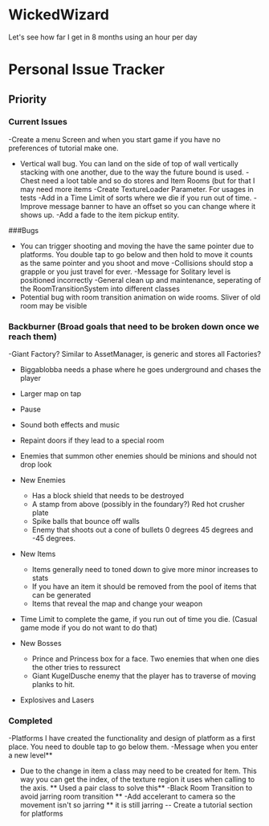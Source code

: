 # WickedWizard
Let's see how far I get in 8 months using an hour per day

# Personal Issue Tracker

## Priority 

### Current Issues

-Create a menu Screen and when you start game if you have no preferences of tutorial make one. 
- Vertical wall bug. You can land on the side of top of wall vertically stacking with one another,
due to the way the future bound is used. 
-Chest need a loot table and so do stores and Item Rooms (but for that I may need more items
-Create TextureLoader Parameter. For usages in tests 
-Add in a Time Limit of sorts where we die if you run out of time. 
-Improve message banner to have an offset so you can change where it shows up. 
-Add a fade to the item pickup entity. 


###Bugs
- You can trigger shooting and moving the have the same pointer due to platforms. You double tap
to go below and then hold to move it counts as the same pointer and you shoot and move
-Collisions should stop a grapple or you just travel for ever. 
-Message for Solitary level is positioned incorrectly
-General clean up and maintenance, seperating of the RoomTransitionSystem into different classes
- Potential bug with room transition animation on wide rooms. Sliver of old room may be visible





### Backburner (Broad goals that need to be broken down once we reach them)

-Giant Factory? Similar to AssetManager, is generic and stores all Factories? 
- Biggablobba needs a phase where he goes underground and chases the player 
- Larger map on tap 
- Pause 
- Sound both effects and music 
- Repaint doors if they lead to a special room 
- Enemies that summon other enemies should be minions and should not drop look 
- New Enemies 
    - Has a block shield that needs to be destroyed 
    - A stamp from above (possibly in the foundary?) Red hot crusher plate 
    - Spike balls that bounce off walls 
    - Enemy that shoots out a cone of bullets 0 degrees 45 degrees and -45 degrees. 
    
- New Items 
    - Items generally need to toned down to give more minor increases to stats 
    - If you have an item it should be removed from the pool of items that can be generated 
    - Items that reveal the map and change your weapon 
    
- Time Limit to complete the game, if you run out of time you die. (Casual game mode if you do not want to do that)

- New Bosses 
    - Prince and Princess box for a face. Two enemies that when one dies the other tries to ressurect
    - Giant KugelDusche enemy that the player has to traverse of moving planks to hit. 
    
- Explosives and Lasers
  

### Completed

-Platforms I have created the functionality and design of platform as a first place. You need to double tap to go below them.
-Message when you enter a new level**
- Due to the change in item a class may need to be created for Item. This way you can get the index,
of the texture region it uses when calling to the axis. ** Used a pair class to solve this**
-Black Room Transition to avoid jarring room transition **
-Add accelerant to camera so the movement isn't so jarring ** it is still jarring
-- Create a tutorial section for platforms 

